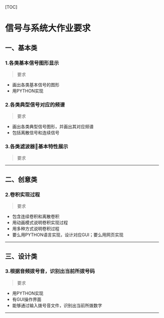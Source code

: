 [TOC]

# 信号与系统大作业要求

## 一、基本类

### 1.各类基本信号图形显示
> 要求

* 画出各类基本信号的图形
* 用PYTHON实现

### 2.各类典型信号对应的频谱
> 要求

* 画出各类典型信号图形，并画出其对应频谱
* 包括离散信号和连续信号

### 3.各类滤波器基本特性展示
> 要求
***

## 二、创意类
### 2.卷积实现过程
>要求

* 包含连续卷积和离散卷积
* 用动画模式说明卷积实现过程
* 用多种方式说明卷积过程
* 要么用PYTHON语言实现，设计对应GUI；要么用网页实现
***

## 三、设计类
### 3.根据音频拨号音，识别出当前所拨号码
>要求

* 用PYTHON实现
* 有GUI操作界面
* 能够通过输入拨号音文件，识别出当前所拨数字


***
